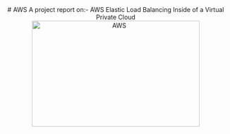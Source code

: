<center>
# AWS
A project report on:- AWS Elastic Load Balancing Inside of a Virtual Private Cloud<br>
<img align="center" alt="AWS" src="https://user-images.githubusercontent.com/54352598/111413162-c124d400-8703-11eb-82a2-70e092c4bc17.gif" width="380" height="240" />
</center>
